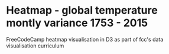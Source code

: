 # Heatmap - global temperature montly variance 1753 - 2015 
FreeCodeCamp heatmap visualisation in D3 as part of fcc's data visualisation curriculum
